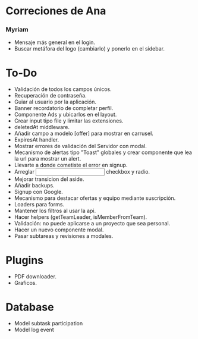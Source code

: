 # Correciones de Ana

### Myriam
- Mensaje más general en el login.
- Buscar metáfora del logo (cambiarlo) y ponerlo en el sidebar.

# To-Do

- Validación de todos los campos únicos.
- Recuperación de contraseña.
- Guiar al usuario por la aplicación.
- Banner recordatorio de completar perfil.
- Componente Ads y ubicarlos en el layout.
- Crear input tipo file y limitar las extensiones.
- deletedAt middleware.
- Añadir campo a modelo [offer] para mostrar en carrusel.
- ExpiresAt handler.
- Mostrar errores de validación del Servidor con modal.
- Mecanismo de alertas tipo "Toast" globales y crear componente que lea la url para mostrar un alert.
- Llevarte a donde cometiste el error en signup.
- Arreglar <Input> checkbox y radio.
- Mejorar transicion del aside.
- Añadir backups.
- Signup con Google.
- Mecanismo para destacar ofertas y equipo mediante suscripción.
- Loaders para forms.
- Mantener los filtros al usar la api.
- Hacer helpers (getTeamLeader, isMemberFromTeam).
- Validación: no puede aplicarse a un proyecto que sea personal.
- Hacer un nuevo componente modal.
- Pasar subtareas y revisiones a modales.

# Plugins

- PDF downloader.
- Graficos.

# Database

- Model subtask participation
- Model log event